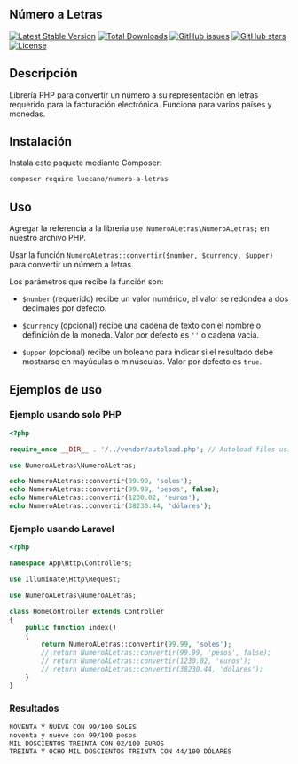 ## Número a Letras

[![Latest Stable Version](https://poser.pugx.org/luecano/numero-a-letras/v/stable)](https://packagist.org/packages/luecano/numero-a-letras)
[![Total Downloads](https://poser.pugx.org/luecano/numero-a-letras/downloads)](https://packagist.org/packages/luecano/numero-a-letras)
[![GitHub issues](https://img.shields.io/github/issues/luecano/numero-a-letras.svg)](https://github.com/luecano/numero-a-letras/issues)
[![GitHub stars](https://img.shields.io/github/stars/luecano/numero-a-letras.svg)](https://github.com/luecano/numero-a-letras/stargazers)
[![License](https://poser.pugx.org/luecano/numero-a-letras/license)](https://packagist.org/packages/luecano/numero-a-letras)

## Descripción

Librería PHP para convertir un número a su representación en letras requerido para la facturación electrónica. Funciona para varios países y monedas.

## Instalación

Instala este paquete mediante Composer:

```bash
composer require luecano/numero-a-letras
```

## Uso

Agregar la referencia a la libreria `use NumeroALetras\NumeroALetras;` en nuestro archivo PHP.

Usar la función `NumeroALetras::convertir($number, $currency, $upper)` para convertir un número a letras.

Los parámetros que recibe la función son:

- `$number` (requerido) recibe un valor numérico, el valor se redondea a dos decimales por defecto.

- `$currency` (opcional) recibe una cadena de texto con el nombre o definición de la moneda. Valor por defecto es `''` o cadena vacia.

- `$upper` (opcional) recibe un boleano para indicar si el resultado debe mostrarse en mayúculas o minúsculas. Valor por defecto es `true`.

## Ejemplos de uso

### Ejemplo usando solo PHP

```php
<?php

require_once __DIR__ . '/../vendor/autoload.php'; // Autoload files using Composer autoload

use NumeroALetras\NumeroALetras;

echo NumeroALetras::convertir(99.99, 'soles');
echo NumeroALetras::convertir(99.99, 'pesos', false);
echo NumeroALetras::convertir(1230.02, 'euros');
echo NumeroALetras::convertir(38230.44, 'dólares');
```

### Ejemplo usando Laravel

```php
<?php

namespace App\Http\Controllers;

use Illuminate\Http\Request;

use NumeroALetras\NumeroALetras;

class HomeController extends Controller
{
    public function index()
    {
        return NumeroALetras::convertir(99.99, 'soles');
        // return NumeroALetras::convertir(99.99, 'pesos', false);
        // return NumeroALetras::convertir(1230.02, 'euros');
        // return NumeroALetras::convertir(38230.44, 'dólares');
    }
}
```

### Resultados

```html
NOVENTA Y NUEVE CON 99/100 SOLES
noventa y nueve con 99/100 pesos
MIL DOSCIENTOS TREINTA CON 02/100 EUROS
TREINTA Y OCHO MIL DOSCIENTOS TREINTA CON 44/100 DÓLARES
```

